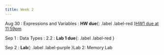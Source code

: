 ```yaml
---
title: Week 2
---
```


Aug 30
: Expressions and Variables
: **HW due**{: .label .label-red }[HW1 due at 11:59pm](https://class.mimir.io/assignments/95a2b71a-ac15-4b1b-9380-16a9d5340e49)
  
Sep 1
: Data Types
  : 2.2
: **Lab 1 due**{: .label .label-red }

Sep 2
: **Lab**{: .label .label-purple }Lab 2: Memory Lab
<!--   : [Solution](#) -->

